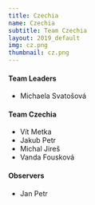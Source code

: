 ```yaml
---
title: Czechia
name: Czechia
subtitle: Team Czechia
layout: 2019_default
img: cz.png
thumbnail: cz.png
---
```


#### Team Leaders
* Michaela Svatošová

#### Team Czechia
* Vít Metka
* Jakub Petr
* Michal Jireš
* Vanda Fousková

#### Observers
* Jan Petr